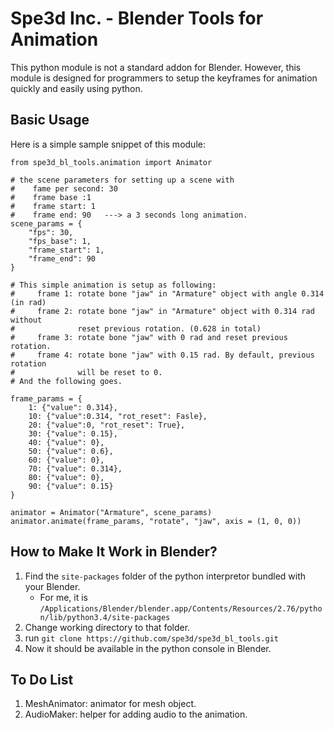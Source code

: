 # Spe3d Inc. - Blender Tools for Animation

This python module is not a standard addon for Blender. However, this module is designed for programmers to setup the keyframes for animation quickly and easily using python.

## Basic Usage

Here is a simple sample snippet of this module:

```{python}
from spe3d_bl_tools.animation import Animator

# the scene parameters for setting up a scene with 
#    fame per second: 30
#    frame base :1 
#    frame start: 1
#    frame end: 90   ---> a 3 seconds long animation.
scene_params = {
    "fps": 30,
    "fps_base": 1,
    "frame_start": 1,
    "frame_end": 90
}

# This simple animation is setup as following:
#     frame 1: rotate bone "jaw" in "Armature" object with angle 0.314 (in rad)
#     frame 2: rotate bone "jaw" in "Armature" object with 0.314 rad without 
#              reset previous rotation. (0.628 in total)
#     frame 3: rotate bone "jaw" with 0 rad and reset previous rotation.
#     frame 4: rotate bone "jaw" with 0.15 rad. By default, previous rotation 
#              will be reset to 0.
# And the following goes. 

frame_params = {
    1: {"value": 0.314},
    10: {"value":0.314, "rot_reset": Fasle},
    20: {"value":0, "rot_reset": True},
    30: {"value": 0.15},
    40: {"value": 0},
    50: {"value": 0.6},
    60: {"value": 0},
    70: {"value": 0.314},
    80: {"value": 0},
    90: {"value": 0.15}
}

animator = Animator("Armature", scene_params)
animator.animate(frame_params, "rotate", "jaw", axis = (1, 0, 0))
```

## How to Make It Work in Blender?

1. Find the `site-packages` folder of the python interpretor bundled with your Blender.
    - For me, it is `/Applications/Blender/blender.app/Contents/Resources/2.76/python/lib/python3.4/site-packages`
2. Change working directory to that folder.
3. run `git clone https://github.com/spe3d/spe3d_bl_tools.git`
4. Now it should be available in the python console in Blender.

## To Do List

1. MeshAnimator: animator for mesh object.
2. AudioMaker: helper for adding audio to the animation.


